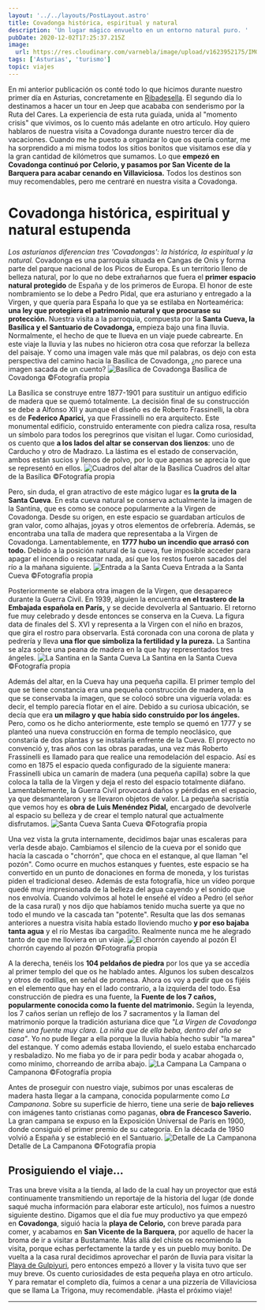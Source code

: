 ```yaml
---
layout: '../../layouts/PostLayout.astro'
title: Covadonga histórica, espiritual y natural
description: 'Un lugar mágico envuelto en un entorno natural puro. '
pubDate: 2020-12-02T17:25:37.215Z
image:
  url: https://res.cloudinary.com/varnebla/image/upload/v1623952175/IMG20201014111036_uwvzes.jpg
tags: ['Asturias', 'turismo']
topic: viajes
---
```


En mi anterior publicación os conté todo lo que hicimos durante nuestro primer
día en Asturias, concretamente en
[Ribadesella](https://www.lameninaperdida.art/blog/ribadesella/). El segundo
día lo destinamos a hacer un tour en Jeep que acababa con senderismo por la
Ruta del Cares. La experiencia de esta ruta guiada, unida al "momento crisis"
que vivimos, os lo cuento más adelante en otro artículo.
Hoy quiero hablaros de nuestra visita a Covadonga durante nuestro tercer día de vacaciones. Cuando me he puesto a organizar lo que os quería contar, me ha sorprendido a mi misma todos los sitios bonitos que visitamos ese día y la gran cantidad de kilómetros que sumamos. Lo que **empezó en Covadonga continuó por Celorio, y pasamos por San Vicente de la Barquera para acabar cenando en Villaviciosa.** Todos los destinos son muy recomendables, pero me centraré en nuestra visita a Covadonga.

# Covadonga histórica, espiritual y natural estupenda

_Los asturianos diferencian tres 'Covadongas': la histórica, la espiritual y la natural._
Covadonga es una parroquia situada en Cangas de Onís y forma parte del parque nacional de los Picos de Europa. Es un territorio lleno de belleza natural, por lo que no debe extrañarnos que fuera el **primer espacio natural protegido** de España y de los primeros de Europa. El honor de este nombramiento se lo debe a Pedro Pidal, que era asturiano y entregado a la Virgen, y que quería para España lo que ya se estilaba en Norteamérica: **una ley que protegiera el patrimonio natural y que procurase su protección.**
Nuestra visita a la parroquia, compuesta por la **Santa Cueva, la Basílica y el Santuario de Covadonga,** empieza bajo una fina lluvia. Normalmente, el hecho de que te llueva en un viaje puede cabrearte. En este viaje la lluvia y las nubes no hicieron otra cosa que reforzar la belleza del paisaje. Y como una imagen vale más que mil palabras, os dejo con esta perspectiva del camino hacia la Basílica de Covadonga, ¿no parece una imagen sacada de un cuento?
![Basílica de Covadonga](https://res.cloudinary.com/varnebla/image/upload/v1623952008/IMG20201014111036_u3yg5g.jpg 'Basílica de Covadonga ©Fotografía propia')
Basílica de Covadonga ©Fotografía propia

La Basílica se construye entre 1877-1901 para sustituir un antiguo edificio de madera que se quemó totalmente. La decisión final de su construcción se debe a Alfonso XII y aunque el diseño es de Roberto Frassinelli, la obra es de **Federico Aparici,** ya que Frassinelli no era arquitecto. Este monumental edificio, construido enteramente con piedra caliza rosa, resulta un símbolo para todos los peregrinos que visitan el lugar. Como curiosidad, os cuento que **a los lados del altar se conservan dos lienzos**: uno de Carducho y otro de Madrazo. La lástima es el estado de conservación, ambos están sucios y llenos de polvo, por lo que apenas se aprecia lo que se representó en ellos.
![Cuadros del altar de la Basílica](https://res.cloudinary.com/varnebla/image/upload/v1624656196/IMG20201014111412_1_i43x3m.jpg 'Cuadros del altar de la Basílica ©Fotografía propia')
Cuadros del altar de la Basílica ©Fotografía propia

Pero, sin duda, el gran atractivo de este mágico lugar es **la gruta de la Santa Cueva**. En esta cueva natural se conserva actualmente la imagen de la Santina, que es como se conoce popularmente a la Virgen de Covadonga. Desde su origen, en este espacio se guardaban artículos de gran valor, como alhajas, joyas y otros elementos de orfebrería. Además, se encontraba una talla de madera que representaba a la Virgen de Covadonga. Lamentablemente, en **1777 hubo un incendio que arrasó con todo.** Debido a la posición natural de la cueva, fue imposible acceder para apagar el incendio o rescatar nada, así que los restos fueron sacados del río a la mañana siguiente.
![Entrada a la Santa Cueva](https://res.cloudinary.com/varnebla/image/upload/v1624656277/IMG20201014112613_y03kjp.jpg 'Entrada a la Santa Cueva ©Fotografía propia')
Entrada a la Santa Cueva ©Fotografía propia

Posteriormente se elabora otra imagen de la Virgen, que desaparece durante la Guerra Civil. En 1939, alguien la encuentra **en el trastero de la Embajada española en París,** y se decide devolverla al Santuario. El retorno fue muy celebrado y desde entonces se conserva en la Cueva. La figura data de finales del S. XVI y representa a la Virgen con el niño en brazos, que gira el rostro para observarla. Está coronada con una corona de plata y pedrería y lleva **una flor que simboliza la fertilidad y la pureza.** La Santina se alza sobre una peana de madera en la que hay representados tres ángeles.
![La Santina en la Santa Cueva](https://res.cloudinary.com/varnebla/image/upload/v1625060231/IMG20201014112959_1_gis6na.jpg 'La Santina en la Santa Cueva ©Fotografía propia')
La Santina en la Santa Cueva ©Fotografía propia

Además del altar, en la Cueva hay una pequeña capilla. El primer templo del que se tiene constancia era una pequeña construcción de madera, en la que se conservaba la imagen, que se colocó sobre una viguería volada: es decir, el templo parecía flotar en el aire. Debido a su curiosa ubicación, se decía que era **un milagro y que había sido construido por los ángeles.** Pero, como os he dicho anteriormente, este templo se quemó en 1777 y se planteó una nueva construcción en forma de templo neoclásico, que constaría de dos plantas y se instalaría enfrente de la Cueva. El proyecto no convenció y, tras años con las obras paradas, una vez más Roberto Frassinelli es llamado para que realice una remodelación del espacio.
Así es como en 1875 el espacio queda configurado de la siguiente manera: Frassinelli ubica un camarín de madera (una pequeña capilla) sobre la que coloca la talla de la Virgen y deja el resto del espacio totalmente diáfano. Lamentablemente, la Guerra Civil provocará daños y pérdidas en el espacio, ya que desmantelaron y se llevaron objetos de valor. La pequeña sacristía que vemos hoy es **obra de Luis Menéndez Pidal,** encargado de devolverle al espacio su belleza y de crear el templo natural que actualmente disfrutamos.
![Santa Cueva](https://res.cloudinary.com/varnebla/image/upload/v1625059406/IMG20201014113148_1_f5lzxt.jpg 'Santa Cueva ©Fotografía propia')
Santa Cueva ©Fotografía propia

Una vez vista la gruta internamente, decidimos bajar unas escaleras para verla desde abajo. Cambiamos el silencio de la cueva por el sonido que hacía la cascada o "chorrón", que choca en el estanque, al que llaman "el pozón". Como ocurre en muchos estanques y fuentes, este espacio se ha convertido en un punto de donaciones en forma de moneda, y los turistas piden el tradicional deseo. Además de esta fotografía, hice un vídeo porque quedé muy impresionada de la belleza del agua cayendo y el sonido que nos envolvía. Cuando volvimos al hotel le enseñé el vídeo a Pedro (el señor de la casa rural) y nos dijo que habíamos tenido mucha suerte ya que no todo el mundo ve la cascada tan "potente". Resulta que las dos semanas anteriores a nuestra visita había estado lloviendo mucho **y por eso bajaba tanta agua** y el río Mestas iba cargadito. Realmente nunca me he alegrado tanto de que me lloviera en un viaje.
![El chorrón cayendo al pozón](https://res.cloudinary.com/varnebla/image/upload/v1624653350/IMG20201014115036_bs7bxz.jpg 'El chorrón cayendo al pozón ©Fotografía propia')
El chorrón cayendo al pozón ©Fotografía propia

A la derecha, tenéis los **104 peldaños de piedra** por los que ya se accedía al primer templo del que os he hablado antes. Algunos los suben descalzos y otros de rodillas, en señal de promesa. Ahora os voy a pedir que os fijéis en el elemento que hay en el lado contrario, a la izquierda del todo. Esa construcción de piedra es una fuente, la **Fuente de los 7 caños, popularmente conocida como la fuente del matrimonio.** Según la leyenda, los 7 caños serían un reflejo de los 7 sacramentos y la llaman del matrimonio porque la tradición asturiana dice que _"La Virgen de Covadonga tiene una fuente muy clara. La niña que de ella beba, dentro del año se casa"_. Yo no pude llegar a ella porque la lluvia había hecho subir "la marea" del estanque. Y como además estaba lloviendo, el suelo estaba encharcado y resbaladizo. No me fiaba yo de ir para pedir boda y acabar ahogada o, como mínimo, chorreando de arriba abajo.
![La Campana](https://res.cloudinary.com/varnebla/image/upload/v1624653447/IMG20201014112448_qo2cut.jpg 'La Campana o Campanona ©Fotografía propia')
La Campana o Campanona ©Fotografía propia

Antes de proseguir con nuestro viaje, subimos por unas escaleras de madera hasta llegar a la campana, conocida popularmente como _La Campanona_. Sobre su superficie de hierro, tiene una serie de **bajo relieves** con imágenes tanto cristianas como paganas, **obra de Francesco Saverio.** La gran campana se expuso en la Exposición Universal de París en 1900, donde consiguió el primer premio de su categoría. En la década de 1950 volvió a España y se estableció en el Santuario.
![Detalle de La Campanona](https://res.cloudinary.com/varnebla/image/upload/v1625060502/IMG20201014114143_1_dinzo7.jpg 'Detalle de La Campanona ©Fotografía propia')
Detalle de La Campanona ©Fotografía propia

## Prosiguiendo el viaje...

Tras una breve visita a la tienda, al lado de la cual hay un proyector que está continuamente transmitiendo un reportaje de la historia del lugar (de donde saqué mucha información para elaborar este artículo), nos fuimos a nuestro siguiente destino. Digamos que el día fue muy productivo ya que empezó en **Covadonga**, siguió hacia la **playa de Celorio,** con breve parada para comer, y acabamos en **San Vicente de la Barquera**, por aquello de hacer la broma de ir a visitar a Bustamante. Más allá del chiste os recomiendo la visita, porque echas perfectamente la tarde y es un pueblo muy bonito. De vuelta a la casa rural decidimos aprovechar el parón de lluvia para visitar la [Playa de Gulpiyuri](https://www.lameninaperdida.art/blog/playa-de-gulpiyuri/), pero entonces empezó a llover y la visita tuvo que ser muy breve. Os cuento curiosidades de esta pequeña playa en otro artículo. Y para rematar el completo día, fuimos a cenar a una pizzería de Villaviciosa que se llama La Trigona, muy recomendable.
¡Hasta el próximo viaje!

---
